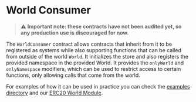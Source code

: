 # World Consumer

> :warning: **Important note: these contracts have not been audited yet, so any production use is discouraged for now.**

The `WorldConsumer` contract allows contracts that inherit from it to be registered as systems while also supporting functions that can be called from outside of the world `World`.
It initializes the store and also registers the provided namespace in the provided World. It provides the `onlyWorld` and `onlyNamespace` modifiers, which can be used to restrict access to certain functions, only allowing calls that come from the world.

For examples of how it can be used in practice you can check the [examples directory](./src/examples/) and our [ERC20 World Module](../world-module-erc20/).
